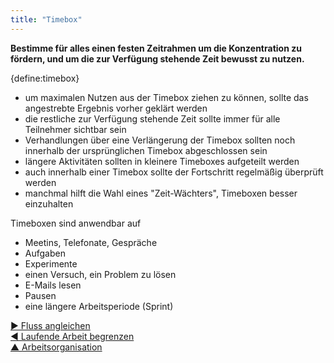 ```yaml
---
title: "Timebox"
---
```



**Bestimme für alles einen festen Zeitrahmen um die Konzentration zu fördern, und um die zur Verfügung stehende Zeit bewusst zu nutzen.**

{define:timebox}

- um maximalen Nutzen aus der Timebox ziehen zu können, sollte das angestrebte Ergebnis vorher geklärt werden
- die restliche zur Verfügung stehende Zeit sollte immer für alle Teilnehmer sichtbar sein
- Verhandlungen über eine Verlängerung der Timebox sollten noch innerhalb der ursprünglichen Timebox abgeschlossen sein
- längere Aktivitäten sollten in kleinere Timeboxes aufgeteilt werden
- auch innerhalb einer Timebox sollte der Fortschritt regelmäßig überprüft werden
- manchmal hilft die Wahl eines "Zeit-Wächters", Timeboxen besser einzuhalten

Timeboxen sind anwendbar auf

- Meetins, Telefonate, Gespräche
- Aufgaben
- Experimente
- einen Versuch, ein Problem zu lösen
- E-Mails lesen
- Pausen
- eine längere Arbeitsperiode (Sprint)

[&#9654; Fluss angleichen](align-flow.html)<br/>[&#9664; Laufende Arbeit begrenzen](limit-work-in-progress.html)<br/>[&#9650; Arbeitsorganisation](organizing-work.html)

